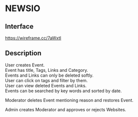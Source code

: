 # NEWSIO

## Interface
https://wireframe.cc/7aWxtI

## Description
User creates Event.  
Event has title, Tags, Links and Category.  
Events and Links can only be deleted softly.  
User can click on tags and filter by them.  
User can view deleted Events and Links.  
Events can be searched by key words and sorted by date.

Moderator deletes Event mentioning reason and restores Event.

Admin creates Moderator and approves or rejects Websites.